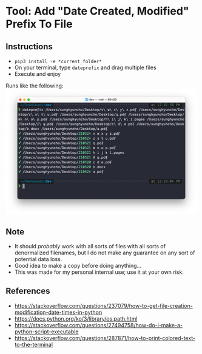 # Tool: Add "Date Created, Modified" Prefix To File

## Instructions

- `pip3 install -e *current_folder*`
- On your terminal, type `dateprefix` and drag multiple files
- Execute and enjoy

Runs like the following:
![Preview](optimized-preview.png)

## Note

- It should _probably_ work with all sorts of files with all sorts of denormalized filenames, but I do not make any guarantee on any sort of potential data loss.
- Good idea to make a copy before doing anything...
- This was made for my personal internal use; use it at your own risk.

## References

- https://stackoverflow.com/questions/237079/how-to-get-file-creation-modification-date-times-in-python
- https://docs.python.org/ko/3/library/os.path.html
- https://stackoverflow.com/questions/27494758/how-do-i-make-a-python-script-executable
- https://stackoverflow.com/questions/287871/how-to-print-colored-text-to-the-terminal

